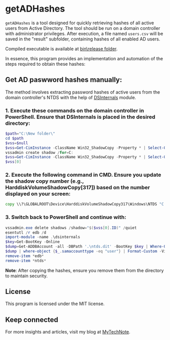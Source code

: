 # getADHashes

`getADHashes` is a tool designed for quickly retrieving hashes of all active users from Active Directory. The tool should be run on a domain controller with administrator privileges. After execution, a file named `users.csv` will be saved in the "result" subfolder, containing hashes of all enabled AD users.

Compiled executable is available at [bin\release folder](https://github.com/sanglyb/getADHashes/blob/main/bin/Release/getADHashes.exe).

In essence, this program provides an implementation and automation of the steps required to obtain these hashes:

## Get AD paswword hashes manually:

The method involves extracting password hashes of active users from the domain controller's NTDS with the help of [DSInternals](https://github.com/MichaelGrafnetter/DSInternals) module.

### 1. Execute these commands on the domain controller in PowerShell. Ensure that DSInternals is placed in the desired directory:
```powershell
$path="C:\New folder\"
cd $path
$vss=$null
$vss=Get-CimInstance -ClassName Win32_ShadowCopy -Property * | Select-Object DeviceObject,ID
vssadmin create shadow /for=C:
$vss=Get-CimInstance -ClassName Win32_ShadowCopy -Property * | Select-Object DeviceObject,ID
$vss[0]
```
### 2. Execute the following command in CMD. Ensure you update the shadow copy number (e.g., HarddiskVolumeShadowCopy[317]) based on the number displayed on your screen:
```cmd
copy \\?\GLOBALROOT\Device\HarddiskVolumeShadowCopy317\Windows\NTDS "C:\new folder"
```
### 3. Switch back to PowerShell and continue with:
```powershell
vssadmin.exe delete shadows /shadow="$($vss[0].ID)" /quiet
esentutl /r edb /d
import-module -name .\dsinternals
$key=Get-BootKey -Online
$dump=Get-ADDBAccount -all -DBPath '.\ntds.dit' -BootKey $key | Where-Object {$_.enabled -eq "True"}
$dump | where-object {$_.samaccounttype -eq "user"} | Format-Custom -View PwDump | out-file -FilePath users.pwdump -Encoding utf8
remove-item *edb*
remove-item *ntds*
```
**Note**: After copying the hashes, ensure you remove them from the directory to maintain security.

## License
This program is licensed under the MIT license.

## Keep connected
For more insights and articles, visit my blog at [MyTechNote](https://www.mytechnote.ru).
